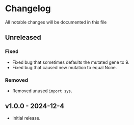 # Changelog

All notable changes will be documented in this file

## Unreleased

### Fixed

- Fixed bug that sometimes defaults the mutated gene to 9.
- Fixed bug that caused new mutation to equal None.

### Removed

- Removed unused `import sys`.

## v1.0.0 - 2024-12-4

- Initial release.
